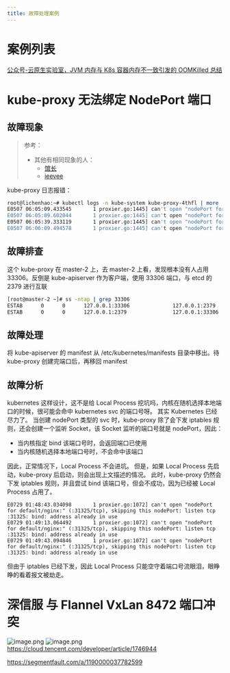 ```yaml
---
title: 故障处理案例
---
```


# 案例列表

[公众号-云原生实验室，JVM 内存与 K8s 容器内存不一致引发的 OOMKilled 总结](https://mp.weixin.qq.com/s/m4x_o0WC26oivNAPwGflVg)

# kube-proxy 无法绑定 NodePort 端口

## 故障现象

> 参考：
> - 其他有相同现象的人：
>   - [馆长](https://zhangguanzhang.github.io/2019/07/08/nodeport-err/)
>   - [ieevee](https://ieevee.com/tech/2019/07/20/svc-nodeport.html)

kube-proxy 日志报错：

```bash
root@lichenhao:~# kubectl logs -n kube-system kube-proxy-4thfl | more
E0507 06:05:09.433545       1 proxier.go:1445] can't open "nodePort for mysql/mysql-bj-net:mysql" (:33306/tcp), skipping this nodePort: listen tcp4 :33306: bind: address already in use
E0507 06:05:09.602044       1 proxier.go:1445] can't open "nodePort for mysql/mysql-bj-net:mysql" (:33306/tcp), skipping this nodePort: listen tcp4 :33306: bind: address already in use
E0507 06:05:39.333119       1 proxier.go:1445] can't open "nodePort for mysql/mysql-bj-net:mysql" (:33306/tcp), skipping this nodePort: listen tcp4 :33306: bind: address already in use
E0507 06:06:09.494578       1 proxier.go:1445] can't open "nodePort for mysql/mysql-bj-net:mysql" (:33306/tcp), skipping this nodePort: listen tcp4 :33306: bind: address already in use
```

## 故障排查

这个 kube-proxy 在 master-2 上，去 master-2 上看，发现根本没有人占用 33306。反倒是 kube-apiserver 作为客户端，使用 33306 端口，与 etcd 的 2379 进行互联

```bash
[root@master-2 ~]# ss -ntap | grep 33306
ESTAB      0      0      127.0.0.1:33306              127.0.0.1:2379                users:(("kube-apiserver",pid=2746,fd=77))
ESTAB      0      0      127.0.0.1:2379               127.0.0.1:33306               users:(("etcd",pid=2768,fd=100))
```

## 故障处理

将 kube-apiserver 的 manifest 从 /etc/kubernetes/manifests 目录中移出。待 kube-proxy 创建完端口后，再移回 manifest

## 故障分析

kubernetes 这样设计，这不是给 Local Process 挖坑吗，内核在随机选择本地端口的时候，很可能会命中 kubernetes svc 的端口号呀。
其实 Kubernetes 已经尽力了。
当创建 nodePort 类型的 svc 时，kube-proxy 除了会下发 iptables 规则，还会创建一个监听 Socket，该 Socket 监听的端口号就是 nodePort，因此：

- 当内核指定 bind 该端口号时，会返回端口已使用
- 当内核随机选择本地端口号时，不会命中该端口

因此，正常情况下，Local Process 不会进坑。
但是，如果 Local Process 先启动，kube-proxy 后启动，则会出现上文描述的情况。
此时，kube-proxy 仍然会下发 iptables 规则，并且尝试 bind 该端口号，但会不成功，因为已经被 Local Process 占用了。

    E0729 01:48:43.034098       1 proxier.go:1072] can't open "nodePort for default/nginx:" (:31325/tcp), skipping this nodePort: listen tcp :31325: bind: address already in use
    E0729 01:49:13.064492       1 proxier.go:1072] can't open "nodePort for default/nginx:" (:31325/tcp), skipping this nodePort: listen tcp :31325: bind: address already in use
    E0729 01:49:43.094846       1 proxier.go:1072] can't open "nodePort for default/nginx:" (:31325/tcp), skipping this nodePort: listen tcp :31325: bind: address already in use

但由于 iptables 已经下发，因此 Local Process 只能空守着端口号流眼泪，眼睁睁的看着报文被劫走。

# 深信服 与 Flannel VxLan 8472 端口冲突

![image.png](https://notes-learning.oss-cn-beijing.aliyuncs.com/ufbiwm/1625537665271-2ae56e76-3de0-4598-ac39-d3dd0a165198.png)
![image.png](https://notes-learning.oss-cn-beijing.aliyuncs.com/ufbiwm/1625537959161-bafbdab6-d95c-46b2-b4b7-1440ce01be81.png)
<https://cloud.tencent.com/developer/article/1746944>

<https://segmentfault.com/a/1190000037782599>
